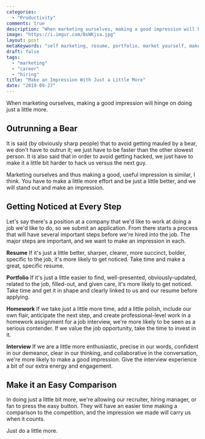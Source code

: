 ```yaml
---
categories:
  - "Productivity"
comments: true
description: "When marketing ourselves, making a good impression will hinge on doing just a little more."
image: "https://i.imgur.com/BsWKjsa.jpg"
layout: post
metaKeywords: "self marketing, resume, portfolio, market yourself, make an impression, hiring, interview"
draft: false
tags:
  - "marketing"
  - "career"
  - "hiring"
title: "Make an Impression With Just a Little More"
date: "2019-09-27"
---
```


When marketing ourselves, making a good impression will hinge on doing just a little more.

## Outrunning a Bear

It is said (by obviously sharp people) that to avoid getting mauled by a bear, we don't have to outrun it; we just have to be faster than the other slowest person.  It is also said that in order to avoid getting hacked, we just have to make it a little bit harder to hack us versus the next guy.

Marketing ourselves and thus making a good, useful impression is similar, I think.  You have to make a little more effort and be just a little better, and we will stand out and make an impression.

## Getting Noticed at Every Step

Let's say there's a position at a company that we'd like to work at doing a job we'd like to do, so we submit an application. From there starts a process that will have several important steps before we're hired into the job. The major steps are important, and we want to make an impression in each.

**Resume** If it's just a little better, sharper, clearer, more succinct, bolder, specific to the job, it's more likely to get noticed.  Take time and make a great, specific resume.

**Portfolio** If it's just a little easier to find, well-presented, obviously-updated, related to the job, filled-out, and given care, it's more likely to get noticed.  Take time and get it in shape and clearly linked to us and our resume before applying.

**Homework** If we take just a little more time, add a little polish, include our own flair, anticipate the next step, and create professional-level work in a homework assignment for a job interview, we're more likely to be seen as a serious contender. If we value the job opportunity, take the time to invest in it.

**Interview** If we are a little more enthusiastic, precise in our words, confident in our demeanor, clear in our thinking, and collaborative in the conversation, we're more likely to make a good impression.  Give the interview experience a bit of our extra energy and engagement.

## Make it an Easy Comparison

In doing just a little bit more, we're allowing our recruiter, hiring manager, or fan to press the easy button.  They will have an easier time making a comparison to the competition, and the impression we made will carry us when it counts.

Just do a little more.
